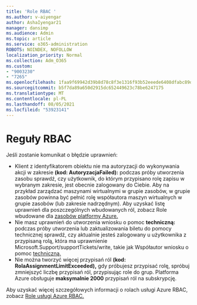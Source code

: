 ```yaml
---
title: 'Role RBAC '
ms.author: v-aiyengar
author: AshaIyengar21
manager: dansimp
ms.audience: Admin
ms.topic: article
ms.service: o365-administration
ROBOTS: NOINDEX, NOFOLLOW
localization_priority: Normal
ms.collection: Adm_O365
ms.custom:
- "9003230"
- "7265"
ms.openlocfilehash: 1faa9f69942d39b8d78c8f3e1316f93b52eeede6408dfabc89d0f7fe38b86fb3
ms.sourcegitcommit: b5f7da89a650d2915dc652449623c78be6247175
ms.translationtype: MT
ms.contentlocale: pl-PL
ms.lasthandoff: 08/05/2021
ms.locfileid: "53923141"
---
```

# <a name="rbac-rules"></a>Reguły RBAC

Jeśli zostanie komunikat o błędzie uprawnień: 

- Klient z identyfikatorem obiektu nie ma autoryzacji do wykonywania akcji w zakresie **(kod: AutoryzacjaFailed):** podczas próby utworzenia zasobu sprawdź, czy użytkownik, do którym przypisano rolę zapisu w wybranym zakresie, jest obecnie zalogowany do Ciebie. Aby na przykład zarządzać maszynami wirtualnymi w [](https://docs.microsoft.com/azure/role-based-access-control/built-in-roles?WT.mc_id=Portal-Microsoft_Azure_Support#virtual-machine-contributor) grupie zasobów, w grupie zasobów powinna być pełnić rolę współautora maszyn wirtualnych w grupie zasobów (lub zakresie nadrzędnym). Aby uzyskać listę uprawnień dla poszczególnych wbudowanych ról, zobacz Role wbudowane dla [zasobów platformy Azure.](https://docs.microsoft.com/azure/role-based-access-control/built-in-roles?WT.mc_id=Portal-Microsoft_Azure_Support)
- Nie masz uprawnień do utworzenia wniosku o pomoc **techniczną:** podczas próby utworzenia lub zaktualizowania biletu do pomocy technicznej sprawdź, czy aktualnie jesteś zalogowany u użytkownika z przypisaną rolą, która ma uprawnienie Microsoft.Support/supportTickets/write, takie jak Współautor wniosku o pomoc [techniczną.](https://docs.microsoft.com/azure/role-based-access-control/built-in-roles?WT.mc_id=Portal-Microsoft_Azure_Support#support-request-contributor)
- Nie można tworzyć więcej przypisań ról **(kod: RolaAssignmentLimitExceeded),** gdy próbujesz przypisać rolę, spróbuj zmniejszyć liczbę przypisań ról, przypisując role do grup. Platforma Azure obsługuje **maksymalnie 2000** przypisań ról na subskrypcję.

Aby uzyskać więcej szczegółowych informacji o rolach usługi Azure RBAC, zobacz [Role usługi Azure RBAC.](https://docs.microsoft.com/azure/role-based-access-control/role-assignments-portal?WT.mc_id=Portal-Microsoft_Azure_Support)
